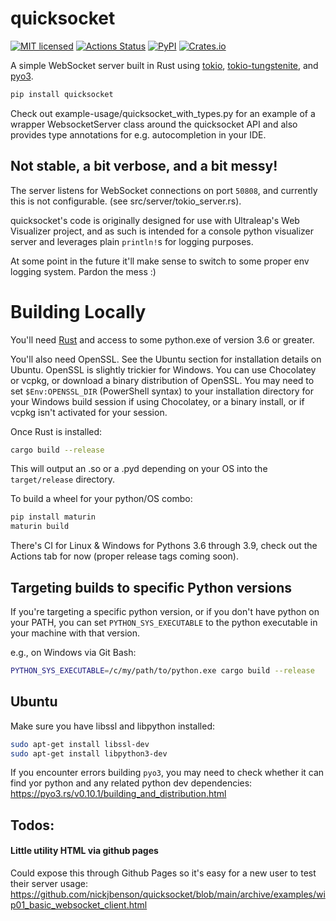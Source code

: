 
# quicksocket

[![MIT licensed](https://img.shields.io/badge/license-MIT-blue.svg)](./LICENSE)
[![Actions Status](https://github.com/nickjbenson/quicksocket/workflows/Build/badge.svg)](https://github.com/nickjbenson/quicksocket/actions)
[![PyPI](https://img.shields.io/pypi/v/quicksocket.svg?style=flat)](https://pypi.org/project/quicksocket/)
[![Crates.io](https://img.shields.io/crates/v/quicksocket.svg?style=flat)](https://crates.io/crates/quicksocket)

A simple WebSocket server built in Rust using [tokio](https://tokio.rs/), [tokio-tungstenite](https://github.com/snapview/tokio-tungstenite), and [pyo3](https://github.com/PyO3/PyO3).

```sh
pip install quicksocket
```

Check out example-usage/quicksocket_with_types.py for an example of a wrapper WebsocketServer class around the quicksocket API and also provides type annotations for e.g. autocompletion in your IDE.

## Not stable, a bit verbose, and a bit messy!

The server listens for WebSocket connections on port `50808`, and currently this is not configurable. (see src/server/tokio_server.rs).

quicksocket's code is originally designed for use with Ultraleap's Web Visualizer project, and as such is intended for a console python visualizer server and leverages plain `println!`s for logging purposes.

At some point in the future it'll make sense to switch to some proper env logging system. Pardon the mess :)

# Building Locally

You'll need [Rust](https://rustup.rs/) and access to some python.exe of version 3.6 or greater.

You'll also need OpenSSL. See the Ubuntu section for installation details on Ubuntu. OpenSSL is slightly trickier for Windows. You can use Chocolatey or vcpkg, or download a binary distribution of OpenSSL. You may need to set `$Env:OPENSSL_DIR` (PowerShell syntax) to your installation directory for your Windows build session if using Chocolatey, or a binary install, or if vcpkg isn't activated for your session.

Once Rust is installed:
```sh
cargo build --release
```

This will output an .so or a .pyd depending on your OS into the `target/release` directory.

To build a wheel for your python/OS combo:
```sh
pip install maturin
maturin build
```

There's CI for Linux & Windows for Pythons 3.6 through 3.9, check out the Actions tab for now (proper release tags coming soon).

## Targeting builds to specific Python versions

If you're targeting a specific python version, or if you don't have python on your PATH, you can set `PYTHON_SYS_EXECUTABLE` to the python executable in your machine with that version. 

e.g., on Windows via Git Bash:
```sh
PYTHON_SYS_EXECUTABLE=/c/my/path/to/python.exe cargo build --release
```

## Ubuntu

Make sure you have libssl and libpython installed:
```sh
sudo apt-get install libssl-dev
sudo apt-get install libpython3-dev
```

If you encounter errors building `pyo3`, you may need to check whether it can find yor python and any related python dev dependencies: https://pyo3.rs/v0.10.1/building_and_distribution.html

## Todos:

#### Little utility HTML via github pages
Could expose this through Github Pages so it's easy for a new user to test their server usage:
https://github.com/nickjbenson/quicksocket/blob/main/archive/examples/wip01_basic_websocket_client.html
